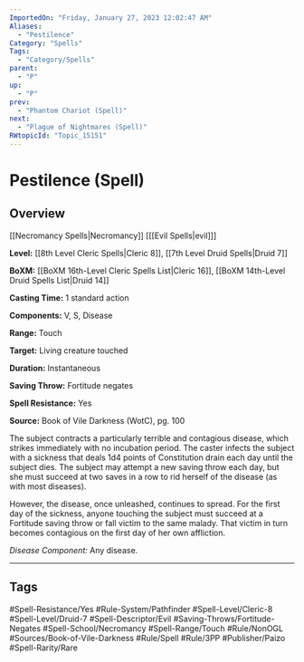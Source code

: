 ```yaml
---
ImportedOn: "Friday, January 27, 2023 12:02:47 AM"
Aliases:
  - "Pestilence"
Category: "Spells"
Tags:
  - "Category/Spells"
parent:
  - "P"
up:
  - "P"
prev:
  - "Phantom Chariot (Spell)"
next:
  - "Plague of Nightmares (Spell)"
RWtopicId: "Topic_15151"
---
```

# Pestilence (Spell)
## Overview
[[Necromancy Spells|Necromancy]] \[[[Evil Spells|evil]]]

**Level:** [[8th Level Cleric Spells|Cleric 8]], [[7th Level Druid Spells|Druid 7]]

**BoXM:** [[BoXM 16th-Level Cleric Spells List|Cleric 16]], [[BoXM 14th-Level Druid Spells List|Druid 14]]

**Casting Time:** 1 standard action

**Components:** V, S, Disease

**Range:** Touch

**Target:** Living creature touched

**Duration:** Instantaneous

**Saving Throw:** Fortitude negates

**Spell Resistance:** Yes

**Source:** Book of Vile Darkness (WotC), pg. 100

The subject contracts a particularly terrible and contagious disease, which strikes immediately with no incubation period. The caster infects the subject with a sickness that deals 1d4 points of Constitution drain each day until the subject dies. The subject may attempt a new saving throw each day, but she must succeed at two saves in a row to rid herself of the disease (as with most diseases).

However, the disease, once unleashed, continues to spread. For the first day of the sickness, anyone touching the subject must succeed at a Fortitude saving throw or fall victim to the same malady. That victim in turn becomes contagious on the first day of her own affliction.

*Disease Component:* Any disease.


---
## Tags
#Spell-Resistance/Yes #Rule-System/Pathfinder #Spell-Level/Cleric-8 #Spell-Level/Druid-7 #Spell-Descriptor/Evil #Saving-Throws/Fortitude-Negates #Spell-School/Necromancy #Spell-Range/Touch #Rule/NonOGL #Sources/Book-of-Vile-Darkness #Rule/Spell #Rule/3PP #Publisher/Paizo #Spell-Rarity/Rare


